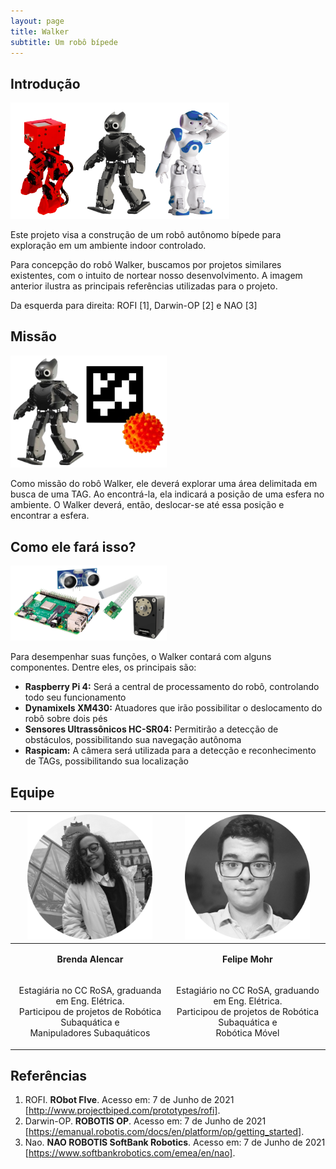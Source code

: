 ```yaml
---
layout: page
title: Walker
subtitle: Um robô bípede
---
```


## Introdução

<img src="assets/img/walker/walker_semelhantes.png" width="350">

Este projeto visa a construção de um robô autônomo bípede para exploração em um ambiente indoor controlado.

Para concepção do robô Walker, buscamos por projetos similares existentes, com o intuito de nortear nosso desenvolvimento.
A imagem anterior ilustra as principais referências utilizadas para o projeto. 

Da esquerda para direita: ROFI [1], Darwin-OP [2] e NAO [3]

## Missão

<img src="assets/img/walker/walker_missao.png" width="250">

Como missão do robô Walker, ele deverá explorar uma área delimitada em busca de uma TAG. 
Ao encontrá-la, ela indicará a posição de uma esfera no ambiente. 
O Walker deverá, então, deslocar-se até essa posição e encontrar a esfera.


## Como ele fará isso?

<img src="/assets/img/walker/walker_componentes.png" width="250">

Para desempenhar suas funções, o Walker contará com alguns componentes. 
Dentre eles, os principais são:
- **Raspberry Pi 4:** Será a central de processamento do robô, controlando todo seu funcionamento
- **Dynamixels XM430:** Atuadores que irão possibilitar o deslocamento do robô sobre dois pés
- **Sensores Ultrassônicos HC-SR04:** Permitirão a detecção de obstáculos, possibilitando sua navegação autônoma
- **Raspicam:** A câmera será utilizada para a detecção e reconhecimento de TAGs, possibilitando sua localização


## Equipe

|<img src="assets/img/brenda_alencar.png" width="200">| <img src="assets/img/felipe_mohr.png" width="200">|
|--|--|
| <p align="center">**Brenda Alencar**</p> | <p align="center">**Felipe Mohr**</p> |
| <p align="center"> Estagiária no CC RoSA, graduanda em Eng. Elétrica. <br /> Participou de projetos de Robótica Subaquática e <br /> Manipuladores Subaquáticos  </p>| <p align="center"> Estagiário no CC RoSA, graduando em Eng. Elétrica. <br /> Participou de projetos de Robótica Subaquática e <br /> Robótica Móvel </p> |


## Referências
1. ROFI. **RObot FIve**. Acesso em: 7 de Junho de 2021 [http://www.projectbiped.com/prototypes/rofi].
1. Darwin-OP. **ROBOTIS OP**. Acesso em: 7 de Junho de 2021 [https://emanual.robotis.com/docs/en/platform/op/getting_started].
1. Nao. **NAO ROBOTIS SoftBank Robotics**. Acesso em: 7 de Junho de 2021 [https://www.softbankrobotics.com/emea/en/nao].
